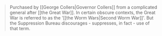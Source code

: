 > Purchased by [[George Collers|Governor Collers]] from a complicated general after [[the Great War]].
>In certain obscure contexts, the Great War is referred to as the '[[the Worm Wars|Second Worm War]]'. But the Suppression Bureau discourages - suppresses, in fact - use of that term.
